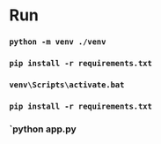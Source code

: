# Run  

### `python -m venv ./venv`  
### `pip install -r requirements.txt`  
### `venv\Scripts\activate.bat`  
### `pip install -r requirements.txt`  
### `python app.py
